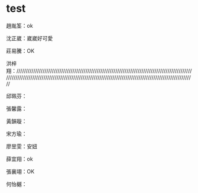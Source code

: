 # test

趙胤筌：ok

沈正崴：崴崴好可愛

莊易騰：OK

洪梓翔：///////////////////////////////////////////////////////////////////////////////////////////////////////////////////////////////////////////////////////////////////////////////////////////////////

邱珮芬：

張馨露：

黃韻璇：

宋方瑜：

廖昱雯：安妞

薛宜翔：ok

張襄翊：OK

何怡樾：
